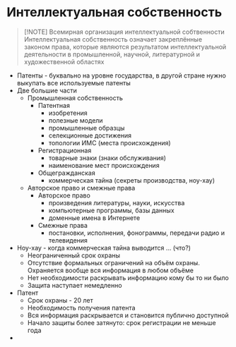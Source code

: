 # Интеллектуальная собственность

> [!NOTE] Всемирная организация интеллектуальной собтвенности
> Интеллектуальная собственность означает закреплённые законом права, которые являются результатом интеллектуальной деятельности в промышленной, научной, литературной и художественной областях
- Патенты - буквально на уровне государства, в другой стране нужно выкупать все используемые патенты
- Две большие части
	- Промышленная собственность
		- Патентная
			- изобретения
			- полезные модели
			- промышленные образцы
			- селекционные достижения
			- топологии ИМС (места происхождения)
		- Регистрационная
			- товарные знаки (знаки обслуживания)
			- наименование мест происхождения
		- Общегражданская
			- коммерческая тайна (секреты производства, ноу-хау)
	- Авторское право и смежные права
		- Авторское право
			- произведения литературы, науки, искусства
			- компьютерные программы, базы данных
			- доменные имена в Интернете
		- Смежные права
			- постановки, исполнения, фонограммы, передачи радио и телевидения
- Ноу-хау - когда коммерческая тайна выводится ... (что?)
	- Неограниченный срок охраны
	- Отсутствие формальных ограничений на объём охраны. Охраняется вообще вся информация в любом объёме
	- Нет необходимости раскрывать информацию кому бы то ни было
	- Защита наступает немедленно
- Патент
	- Срок охраны - 20 лет
	- Необходимость получения патента
	- Вся информация раскрывается и становится публично доступной
	- Начало защиты более затянуто: срок регистрации не меньше года
- 